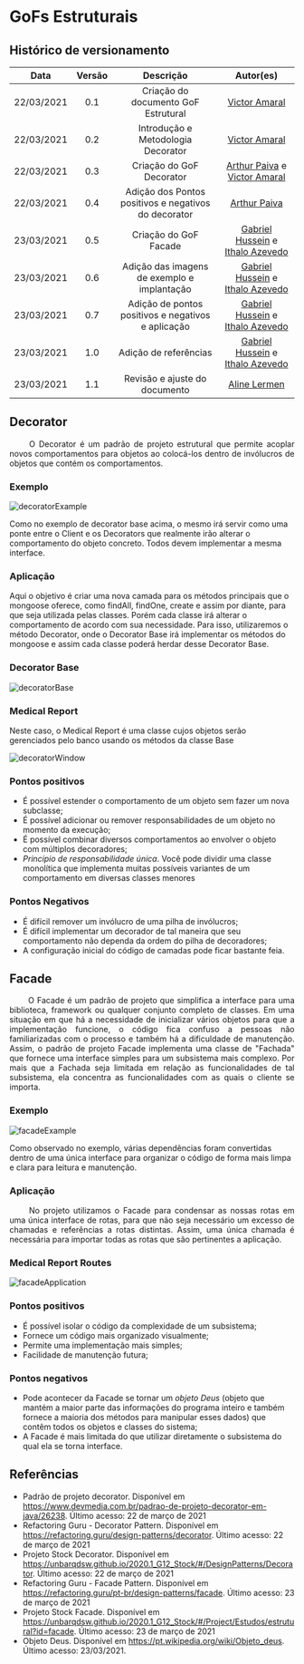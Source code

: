 # GoFs Estruturais

## Histórico de versionamento

|    Data    | Versão |                    Descrição                     |                                              Autor(es)                                              |
| :--------: | :----: | :----------------------------------------------: | :-------------------------------------------------------------------------------------------------: |
| 22/03/2021 |  0.1   |             Criação do documento GoF Estrutural             | [Victor Amaral](https://github.com/victoramaralc) |
| 22/03/2021 |  0.2   |             Introdução e Metodologia Decorator      | [Victor Amaral](https://github.com/victoramaralc) |
| 22/03/2021 |  0.3   |             Criação do GoF Decorator            | [Arthur Paiva](https://github.com/ArthurPaivaT) e [Victor Amaral](https://github.com/victoramaralc) |
| 22/03/2021 |  0.4   |             Adição dos Pontos positivos e negativos do decorator   | [Arthur Paiva](https://github.com/ArthurPaivaT) |
| 23/03/2021 |  0.5   |             Criação do GoF Facade   | [Gabriel Hussein](https://github.com/GabrielHussein) e [Ithalo Azevedo](https://github.com/ithaloazevedo) |
| 23/03/2021 |  0.6   |             Adição das imagens de exemplo e implantação   | [Gabriel Hussein](https://github.com/GabrielHussein) e [Ithalo Azevedo](https://github.com/ithaloazevedo) |
| 23/03/2021 |  0.7   |             Adição de pontos positivos e negativos e aplicação  | [Gabriel Hussein](https://github.com/GabrielHussein) e [Ithalo Azevedo](https://github.com/ithaloazevedo) |
| 23/03/2021 |  1.0   |             Adição de referências   | [Gabriel Hussein](https://github.com/GabrielHussein) e [Ithalo Azevedo](https://github.com/ithaloazevedo) |
| 23/03/2021 |  1.1   |             Revisão e ajuste do documento   | [Aline Lermen](https://github.com/AlineLermen) |


## Decorator
<p style="text-align: justify;"> &emsp;&emsp;
O Decorator é um padrão de projeto estrutural que permite acoplar novos comportamentos para objetos ao colocá-los dentro de invólucros de objetos que contém os comportamentos.
</p>

### Exemplo

![decoratorExample](../assets/images/05-padroesDeProjeto/GoFEstrutural/decoratorExample.png)

Como no exemplo de decorator base acima, o mesmo irá servir como uma ponte entre o Client e os Decorators que realmente irão alterar o comportamento do objeto concreto. Todos devem implementar a mesma interface.

### Aplicação 

Aqui o objetivo é criar uma nova camada para os métodos principais que o mongoose oferece, como findAll, findOne, create e assim por diante, para que seja utilizada pelas classes. Porém cada classe irá alterar o comportamento de acordo com sua necessidade. Para isso, utilizaremos o método Decorator, onde o Decorator Base irá implementar os métodos do mongoose e assim cada classe poderá herdar desse Decorator Base.

### Decorator Base

![decoratorBase](../assets/images/05-padroesDeProjeto/GoFEstrutural/decoratorBase.png)

### Medical Report

Neste caso, o Medical Report é uma classe cujos objetos serão gerenciados pelo banco usando os métodos da classe Base

![decoratorWindow](../assets/images/05-padroesDeProjeto/GoFEstrutural/decoratorWindow.png)

### Pontos positivos

- É possível estender o comportamento de um objeto sem fazer um nova subclasse;
- É possível adicionar ou remover responsabilidades de um objeto no momento da execução;
- É possível combinar diversos comportamentos ao envolver o objeto com múltiplos decoradores;
- *Princípio de responsabilidade única*. Você pode dividir uma classe monolítica que implementa muitas possíveis variantes de um comportamento em diversas classes menores

### Pontos Negativos

- É difícil remover um invólucro de uma pilha de invólucros;
- É difícil implementar um decorador de tal maneira que seu comportamento não dependa da ordem do pilha de decoradores;
- A configuração inicial do código de camadas pode ficar bastante feia.

## Facade
<p style="text-align: justify;"> &emsp;&emsp;
O Facade é um padrão de projeto que simplifica a interface para uma biblioteca, framework ou qualquer conjunto completo de classes. Em uma situação em que há a necessidade de inicializar vários objetos para que a implementação funcione, o código fica confuso a pessoas não familiarizadas com o processo e também há a dificuldade de manutenção. Assim, o padrão de projeto Facade implementa uma classe de "Fachada" que fornece uma interface simples para um subsistema mais complexo. Por mais que a Fachada seja limitada em relação as funcionalidades de tal subsistema, ela concentra as funcionalidades com as quais o cliente se importa.
</p>

### Exemplo
![facadeExample](../assets/images/05-padroesDeProjeto/GoFEstrutural/facadeExample.jpg)

Como observado no exemplo, várias dependências foram convertidas dentro de uma única interface para organizar o código de forma mais limpa e clara para leitura e manutenção.

### Aplicação

<p style="text-align: justify;"> &emsp;&emsp;
No projeto utilizamos o Facade para condensar as nossas rotas em uma única interface de rotas, para que não seja necessário um excesso de chamadas e referências a rotas distintas. Assim, uma única chamada é necessária para importar todas as rotas que são pertinentes a aplicação.
</p>

### Medical Report Routes

![facadeApplication](../assets/images/05-padroesDeProjeto/GoFEstrutural/facadeApplication.png)

### Pontos positivos
- É possível isolar o código da complexidade de um subsistema;
- Fornece um código mais organizado visualmente;
- Permite uma implementação mais simples;
- Facilidade de manutenção futura;

### Pontos negativos
- Pode acontecer da Facade se tornar um *objeto Deus* (objeto que mantém a maior parte das informações do programa inteiro e também fornece a maioria dos métodos para manipular esses dados) que contêm todos os objetos e classes do sistema;
- A Facade é mais limitada do que utilizar diretamente o subsistema do qual ela se torna interface.

## Referências

- Padrão de projeto decorator. Disponível em <https://www.devmedia.com.br/padrao-de-projeto-decorator-em-java/26238>. Último acesso: 22 de março de 2021
- Refactoring Guru - Decorator Pattern. Disponível em <https://refactoring.guru/design-patterns/decorator>. Último acesso: 22 de março de 2021
- Projeto Stock Decorator. Disponível em <https://unbarqdsw.github.io/2020.1_G12_Stock/#/DesignPatterns/Decorator>. Último acesso: 22 de março de 2021
- Refactoring Guru - Facade Pattern. Disponível em <https://refactoring.guru/pt-br/design-patterns/facade>. Último acesso: 23 de março de 2021
- Projeto Stock Facade. Disponível em <https://unbarqdsw.github.io/2020.1_G12_Stock/#/Project/Estudos/estrutural?id=facade>. Último acesso: 23 de março de 2021
- Objeto Deus. Disponível em <https://pt.wikipedia.org/wiki/Objeto_deus>. Último acesso: 23/03/2021.
